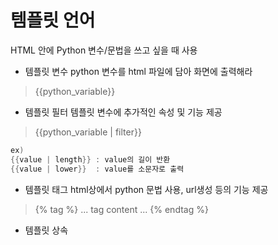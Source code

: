 # 템플릿 언어
HTML 안에 Python 변수/문법을 쓰고 싶을 때 사용

* 템플릿 변수
python 변수를 html 파일에 담아 화면에 출력해라
> {{python_variable}}

* 템플릿 필터
템플릿 변수에 추가적인 속성 및 기능 제공
> {{python_variable | filter}}
```c
ex)
{{value | length}} : value의 길이 반환
{{value | lower}}  : value를 소문자로 출력
```

* 템플릿 태그
html상에서 python 문법 사용, url생성 등의 기능 제공
> {% tag %} ... tag content ... {% endtag %}

* 템플릿 상속
